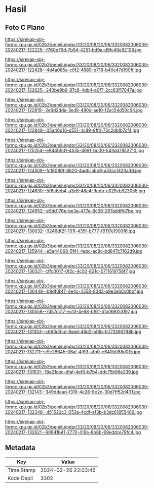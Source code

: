 # Hasil

## Foto C Plano

https://sirekap-obj-formc.kpu.go.id/02b3/pemilu/pdpr/33/20/08/20/06/3320082006030-20240217-122225--f760e79d-7b54-4251-bd9a-d9fc40e92108.jpg

https://sirekap-obj-formc.kpu.go.id/02b3/pemilu/pdpr/33/20/08/20/06/3320082006030-20240217-122428--4d4a085a-c0f2-4589-b718-b40e47d190ff.jpg

https://sirekap-obj-formc.kpu.go.id/02b3/pemilu/pdpr/33/20/08/20/06/3320082006030-20240217-122625--240be9b9-87c8-4db4-a0f7-2cc83f17047a.jpg

https://sirekap-obj-formc.kpu.go.id/02b3/pemilu/pdpr/33/20/08/20/06/3320082006030-20240217-122819--2e6d2dda-3ed9-490d-ae10-f2ac54d50c64.jpg

https://sirekap-obj-formc.kpu.go.id/02b3/pemilu/pdpr/33/20/08/20/06/3320082006030-20240217-122849--05a46d16-d551-4c89-8ff4-72c2db1b7cf4.jpg

https://sirekap-obj-formc.kpu.go.id/02b3/pemilu/pdpr/33/20/08/20/06/3320082006030-20240217-125254--e844b9d1-4535-4691-bc00-543dd7652710.jpg

https://sirekap-obj-formc.kpu.go.id/02b3/pemilu/pdpr/33/20/08/20/06/3320082006030-20240217-124509--fc18080f-8b20-4adb-abb9-a53cc1420a3d.jpg

https://sirekap-obj-formc.kpu.go.id/02b3/pemilu/pdpr/33/20/08/20/06/3320082006030-20240217-124630--5f6c6eb4-a3c6-48e4-9edb-e029cb923055.jpg

https://sirekap-obj-formc.kpu.go.id/02b3/pemilu/pdpr/33/20/08/20/06/3320082006030-20240217-124952--e9dd176e-be3a-477e-8c36-267addffd7be.jpg

https://sirekap-obj-formc.kpu.go.id/02b3/pemilu/pdpr/33/20/08/20/06/3320082006030-20240217-130032--0246df2f-101f-435f-b777-f9117e190016.jpg

https://sirekap-obj-formc.kpu.go.id/02b3/pemilu/pdpr/33/20/08/20/06/3320082006030-20240217-125944--e5e44068-5f41-4ebc-ac8c-bd847c7162d9.jpg

https://sirekap-obj-formc.kpu.go.id/02b3/pemilu/pdpr/33/20/08/20/06/3320082006030-20240217-130321--cffc0017-0f2c-4c02-821c-0711619758f7.jpg

https://sirekap-obj-formc.kpu.go.id/02b3/pemilu/pdpr/33/20/08/20/06/3320082006030-20240217-130449--b9df0bf7-4e4c-4358-83d3-a9e3a60c0bbf.jpg

https://sirekap-obj-formc.kpu.go.id/02b3/pemilu/pdpr/33/20/08/20/06/3320082006030-20240217-130556--7d57dc17-ec13-4e68-bf61-dfa068153197.jpg

https://sirekap-obj-formc.kpu.go.id/02b3/pemilu/pdpr/33/20/08/20/06/3320082006030-20240217-131353--c663d3cd-9aed-48d2-bf4b-fc173590798b.jpg

https://sirekap-obj-formc.kpu.go.id/02b3/pemilu/pdpr/33/20/08/20/06/3320082006030-20240217-132711--c9c28645-06af-4f63-afb0-e640b088d015.jpg

https://sirekap-obj-formc.kpu.go.id/02b3/pemilu/pdpr/33/20/08/20/06/3320082006030-20240217-131931--18e21cec-dfaf-4ef0-b7b4-ddc75b96e239.jpg

https://sirekap-obj-formc.kpu.go.id/02b3/pemilu/pdpr/33/20/08/20/06/3320082006030-20240217-132143--349ddead-f319-4e28-8e2d-30d7ff52d401.jpg

https://sirekap-obj-formc.kpu.go.id/02b3/pemilu/pdpr/33/20/08/20/06/3320082006030-20240217-132348--d51522c3-053a-4cdf-af3b-b3dc61855486.jpg

https://sirekap-obj-formc.kpu.go.id/02b3/pemilu/pdpr/33/20/08/20/06/3320082006030-20240217-132621--60841b41-2770-416a-8b8b-69eddce78fc4.jpg


## Metadata

| Key        | Value               |
| ---------- | ------------------- |
| Time Stamp | 2024-02-26 22:03:46 |
| Kode Dapil | 3302                |



